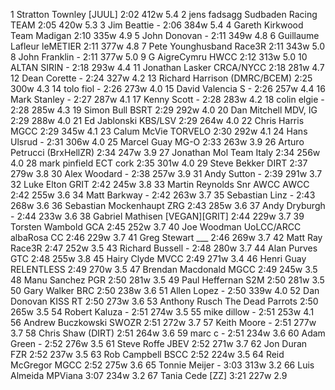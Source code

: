   1  Stratton Townley  [JUUL]      2:02      412w    5.4
  2  jens fadsagg  Sudbaden Racing TEAM    2:05      420w    5.3
  3  Jim Beattie  -  2:06      384w    5.4
  4  Gareth Kirkwood  Team Madigan    2:10      335w    4.9
  5  John Donovan  -  2:11      349w    4.8
  6  Guillaume Lafleur  leMETIER  2:11      377w    4.8
  7  Pete Younghusband  Race3R    2:11      343w    5.0
  8  John Franklin  -  2:11      377w    5.0
  9  G AigreCymru  HWCC    2:12      313w    5.0
 10  ALTAN SIRIN  -  2:18      293w    4.4
 11  Jonathan Lasker  CRCA/NYCC    2:18      281w    4.7
 12  Dean Corette  -  2:24      327w    4.2
 13  Richard Harrison  (DMRC/BCEM)      2:25      300w    4.3
 14  tolo fiol  -  2:26      273w    4.0
 15  David Valencia S  -  2:26      257w    4.4
 16  Mark Stanley  -  2:27      287w    4.1
 17  Kenny Scott  -  2:28      283w    4.2
 18  colin elgie  -  2:28      285w    4.3
 19  Simon Bull  BSRT    2:29      292w    4.0
 20  Dan Mitchell  MDV, IG  2:29      288w    4.0
 21  Ed Jablonski  KBS/LSV    2:29      264w    4.0
 22  Chris Harris  MGCC    2:29      345w    4.1
 23  Calum McVie  TORVELO    2:30      292w    4.1
 24  Hans Ulsrud  -  2:31      306w    4.0
 25  Marcel Guay  MG-O    2:33      263w    3.9
 26  Arturo Petrucci  (BrxHellZR)      2:34      247w    3.9
 27  Jonathan Mol  Team Italy    2:34      256w    4.0
 28  mark pinfield  ECT cork    2:35      301w    4.0
 29  Steve Bekker  DIRT    2:37      279w    3.8
 30  Alex Woodard  -  2:38      257w    3.9
 31  Andy Sutton  -  2:39      291w    3.7
 32  Luke Elton  GRIT    2:42      245w    3.8
 33  Martin Reynolds Snr AWCC  AWCC    2:42      255w    3.6
 34  Matt Barkway  -  2:42      263w    3.7
 35  Sebastian Linz  -  2:43      268w    3.6
 36  Sebastian Mockenhaupt  ZRG    2:43      285w    3.6
 37  Andy Dryburgh  -  2:44      233w    3.6
 38  Gabriel Mathisen  [VEGAN][GRIT]  2:44      229w    3.7
 39  Torsten Wambold  GCA    2:45      252w    3.7
 40  Joe Woodman UoLCC/ARCC  albaRosa CC    2:46      229w    3.7
 41  Greg Stewart  ___    2:46      269w    3.7
 42  Matt Ray  Race3R    2:47      252w    3.5
 43  Richard Bussell  -  2:48      280w    3.7
 44  Alan Purves  GTC    2:48      255w    3.8
 45  Hairy Clyde  MVCC    2:49      271w    3.4
 46  Henri Guay  RELENTLESS    2:49      270w    3.5
 47  Brendan Macdonald  MGCC    2:49      245w    3.5
 48  Manu Sanchez  PGR    2:50      281w    3.5
 49  Paul Heffernan  S2M    2:50      281w    3.5
 50  Gary Walker  BRC    2:50      238w    3.6
 51  Allen Lopez  -  2:50      339w    4.0
 52  Dan Donovan  KISS RT    2:50      273w    3.6
 53  Anthony Rusch  The Dead Parrots    2:50      265w    3.5
 54  Robert Kaluza  -  2:51      274w    3.5
 55  mike dillow  -  2:51      253w    4.1
 56  Andrew Buczkowski  SWOZR    2:51      272w    3.7
 57  Keith Moore  -  2:51      277w    3.7
 58  Chris Shaw  (DIRT)      2:51      264w    3.6
 59  marc c  -  2:51      234w    3.6
 60  Adam Green  -  2:52      276w    3.5
 61  Steve Roffe  JBEV    2:52      271w    3.7
 62  Jon Duran  FZR    2:52      237w    3.5
 63  Rob Campbell  BSCC    2:52      224w    3.5
 64  Reid McGregor  MGCC    2:52      275w    3.6
 65  Tonnie Meijer  -  3:03      313w    3.2
 66  Luis Almeida  MPViana    3:07      234w    3.2
 67  Tania Cede  [ZZ]    3:21      227w    2.9
